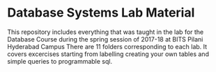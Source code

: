 # Database Systems Lab Material
This repository includes everything that was taught in the lab for the Database Course during the spring session of 2017-18 at BITS Pilani Hyderabad Campus
There are 11 folders corresponding to each lab. It covers excercises starting from labelling creating your own tables and simple queries to programmable sql.
